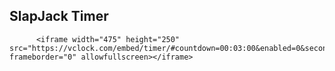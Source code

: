 ## SlapJack Timer

          <iframe width="475" height="250" src="https://vclock.com/embed/timer/#countdown=00:03:00&enabled=0&seconds=0&title=3+minutes&theme=0&ampm=1" frameborder="0" allowfullscreen></iframe>
